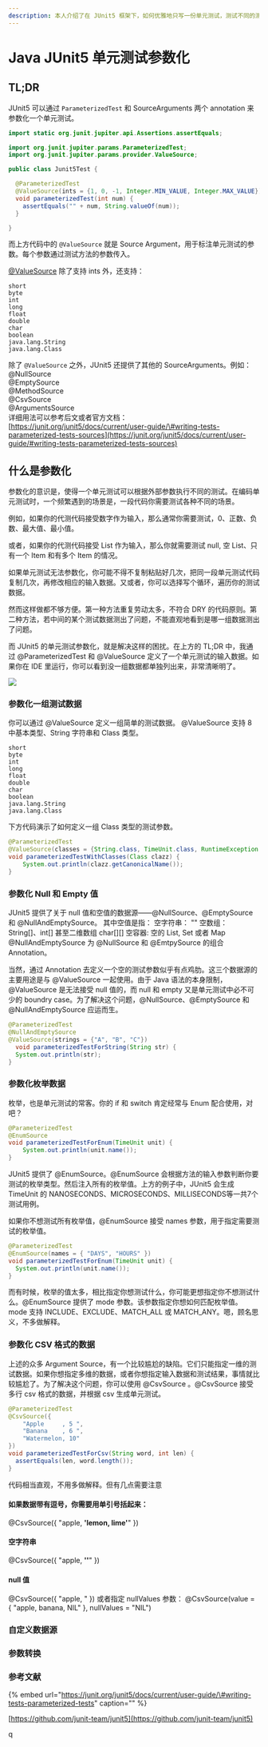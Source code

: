```yaml
---
description: 本人介绍了在 JUnit5 框架下，如何优雅地只写一份单元测试，测试不同的测试用例——参数化测试。
---
```


# Java JUnit5 单元测试参数化

## TL;DR

JUnit5 可以通过 `ParameterizedTest` 和 SourceArguments 两个 annotation 来参数化一个单元测试。

```java
import static org.junit.jupiter.api.Assertions.assertEquals;

import org.junit.jupiter.params.ParameterizedTest;
import org.junit.jupiter.params.provider.ValueSource;

public class Junit5Test {

  @ParameterizedTest
  @ValueSource(ints = {1, 0, -1, Integer.MIN_VALUE, Integer.MAX_VALUE})
  void parameterizedTest(int num) {
    assertEquals("" + num, String.valueOf(num));
  }

}
```

而上方代码中的 `@ValueSource` 就是 Source Argument，用于标注单元测试的参数。每个参数通过测试方法的参数传入。

[@ValueSource](https://github.com/junit-team/junit5/blob/main/junit-jupiter-params/src/main/java/org/junit/jupiter/params/provider/ValueSource.java) 除了支持 ints 外，还支持：

```text
short 
byte
int
long
float
double
char
boolean
java.lang.String
java.lang.Class
```

除了 `@ValueSource` 之外，JUnit5 还提供了其他的 SourceArguments。例如：  
@NullSource  
@EmptySource  
@MethodSource  
@CsvSource  
@ArgumentsSource  
详细用法可以参考后文或者官方文档：[https://junit.org/junit5/docs/current/user-guide/\#writing-tests-parameterized-tests-sources](https://junit.org/junit5/docs/current/user-guide/#writing-tests-parameterized-tests-sources)

## 什么是参数化

参数化的意识是，使得一个单元测试可以根据外部参数执行不同的测试。在编码单元测试时，一个频繁遇到的场景是，一段代码你需要测试各种不同的场景。

例如，如果你的代测代码接受数字作为输入，那么通常你需要测试，0、正数、负数、最大值、最小值。

或者，如果你的代测代码接受 List 作为输入，那么你就需要测试 null, 空 List、只有一个 Item 和有多个 Item 的情况。

如果单元测试无法参数化，你可能不得不复制粘贴好几次，把同一段单元测试代码复制几次，再修改相应的输入数据。又或者，你可以选择写个循环，遍历你的测试数据。

然而这样做都不够方便。第一种方法重复劳动太多，不符合 DRY 的代码原则。第二种方法，若中间的某个测试数据测出了问题，不能直观地看到是哪一组数据测出了问题。

而 JUnit5 的单元测试参数化，就是解决这样的困扰。在上方的 TL;DR 中，我通过 @ParameterizedTest 和 @ValueSource 定义了一个单元测试的输入数据。如果你在 IDE 里运行，你可以看到没一组数据都单独列出来，非常清晰明了。

![](.gitbook/assets/image%20%2830%29.png)

### 参数化一组测试数据

你可以通过 @ValueSource 定义一组简单的测试数据。 @ValueSource 支持 8 中基本类型、String 字符串和 Class 类型。

```text
short 
byte
int
long
float
double
char
boolean
java.lang.String
java.lang.Class
```

下方代码演示了如何定义一组 Class 类型的测试参数。

```java
@ParameterizedTest
@ValueSource(classes = {String.class, TimeUnit.class, RuntimeException.class})
void parameterizedTestWithClasses(Class clazz) {
    System.out.println(clazz.getCanonicalName());
}
```

### 参数化 Null 和 Empty 值

JUnit5 提供了关于 null 值和空值的数据源——@NullSource、@EmptySource 和 @NullAndEmptySource。 其中空值是指： 空字符串： "" 空数组： String\[\]、int\[\] 甚至二维数组 char\[\]\[\] 空容器: 空的 List, Set 或者 Map @NullAndEmptySource 为 @NullSource 和 @EmtpySource 的组合 Annotation。

当然，通过 Annotation 去定义一个空的测试参数似乎有点鸡肋。这三个数据源的主要用途是与 @ValueSource 一起使用。由于 Java 语法的本身限制，@ValueSource 是无法接受 null 值的，而 null 和 empty 又是单元测试中必不可少的 boundry case。为了解决这个问题，@NullSource、@EmptySource 和 @NullAndEmptySource 应运而生。

```java
@ParameterizedTest
@NullAndEmptySource
@ValueSource(strings = {"A", "B", "C"})
  void parameterizedTestForString(String str) {
  System.out.println(str);
}
```

### 参数化枚举数据

枚举，也是单元测试的常客。你的 if 和 switch 肯定经常与 Enum 配合使用，对吧？

```java
@ParameterizedTest
@EnumSource
void parameterizedTestForEnum(TimeUnit unit) {
    System.out.println(unit.name());
}
```

JUnit5 提供了 @EnumSource。@EnumSource 会根据方法的输入参数判断你要测试的枚举类型。然后注入所有的枚举值。上方的例子中，JUnit5 会生成 TimeUnit 的 NANOSECONDS、MICROSECONDS、MILLISECONDS等一共7个测试用例。

如果你不想测试所有枚举值，@EnumSource 接受 names 参数，用于指定需要测试的枚举值。

```java
@ParameterizedTest
@EnumSource(names = { "DAYS", "HOURS" })
void parameterizedTestForEnum(TimeUnit unit) {
  System.out.println(unit.name());
}
```

而有时候，枚举的值太多，相比指定你想测试什么，你可能更想指定你不想测试什么。@EnumSource 提供了 mode 参数。该参数指定你想如何匹配枚举值。mode 支持 INCLUDE、EXCLUDE、MATCH\_ALL 或 MATCH\_ANY。嗯，顾名思义，不多做解释。

### 参数化 CSV 格式的数据

上述的众多 Argument Source，有一个比较尴尬的缺陷。它们只能指定一维的测试数据。如果你想指定多维的数据，或者你想指定输入数据和测试结果，事情就比较尴尬了。为了解决这个问题，你可以使用 @CsvSource 。@CsvSource 接受多行 csv 格式的数据，并根据 csv 生成单元测试。

```java
@ParameterizedTest
@CsvSource({
    "Apple     , 5 ",
    "Banana    , 6 ",
    "Watermelon, 10"
})
void parameterizedTestForCsv(String word, int len) {
  assertEquals(len, word.length());
}
```

代码相当直观，不用多做解释。但有几点需要注意

#### 如果数据带有逗号，你需要用单引号括起来：

@CsvSource\({ "apple, **'lemon, lime'**" }\)

#### 空字符串

@CsvSource\({ "apple, **''**" }\)

#### null 值

@CsvSource\({ "apple, " }\) 或者指定 nullValues 参数： @CsvSource\(value = { "apple, banana, NIL" }, nullValues = "NIL"\)

### 自定义数据源

### 参数转换

### 参考文献

{% embed url="https://junit.org/junit5/docs/current/user-guide/\#writing-tests-parameterized-tests" caption="" %}

[https://github.com/junit-team/junit5](https://github.com/junit-team/junit5)

q

